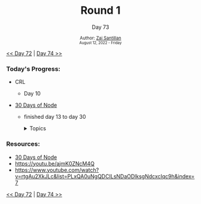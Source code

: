 <div align="center">
  <h1>Round 1</h1>
  <p>Day 73</p>
  <sub>
    Author: <a href="https://github.com/plskz" target="_blank">Zai Santillan</a>
    <br>
    <small>August 12, 2022 - Friday</small>
  </sub>
</div>

[<< Day 72](day072.md) | [Day 74 >>](day074.md)

### Today's Progress:

- CRL
  - Day 10
- [30 Days of Node](https://nodejsera.com/30-days-of-node.html)

  - finished day 13 to day 30
      <details>
        <summary>Topics</summary>

        ```
        Day 12 - CRUD in MongoDB
        Day 13 - Sign Up form
        Day 14 - Intro to socket.io
        Day 15 - All about streams
        Day 16 - Zlib Module
        Day 17 - CRUD in MySQL.
        Day 18 - Concepts of callbacks
        Day 19 - Query String
        Day 20 - Timers in node.js
        Day 21 - Buffers in node.js
        Day 22 - String Decoder
        Day 23 - Debuggers
        Day 24 - Child Processes
        Day 25 - Clusters
        Day 26 - OS module
        Day 27 - Assert module
        Day 28 - Getting Tweets using node.js
        Day 29 - Uploading file to dropbox
        Day 30 - Github API with node.js
        ```

  </details>

### Resources:

- [30 Days of Node](https://nodejsera.com/30-days-of-node.html)
- https://youtu.be/ajmK0ZNcM4Q
- https://www.youtube.com/watch?v=rtgAu2XkJLc&list=PLxQA0uNgQDCILsNDaODlksgNdcxcIqc9h&index=7

[<< Day 72](day072.md) | [Day 74 >>](day074.md)
